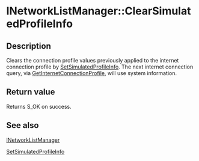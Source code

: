 # INetworkListManager::ClearSimulatedProfileInfo

## Description

Clears the connection profile values previously applied to the internet connection profile by [SetSimulatedProfileInfo](https://learn.microsoft.com/windows/desktop/api/netlistmgr/nf-netlistmgr-inetworklistmanager-setsimulatedprofileinfo). The next internet connection query, via [GetInternetConnectionProfile](https://learn.microsoft.com/uwp/api/windows.networking.connectivity.networkinformation.getinternetconnectionprofile), will use system information.

## Return value

Returns S_OK on success.

## See also

[INetworkListManager](https://learn.microsoft.com/windows/desktop/api/netlistmgr/nn-netlistmgr-inetworklistmanager)

[SetSimulatedProfileInfo](https://learn.microsoft.com/windows/desktop/api/netlistmgr/nf-netlistmgr-inetworklistmanager-setsimulatedprofileinfo)